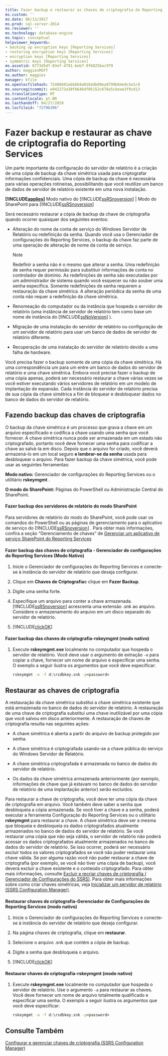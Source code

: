 ```yaml
---
title: Fazer backup e restaurar as chaves de criptografia do Reporting Services | Microsoft Docs
ms.custom: ''
ms.date: 06/13/2017
ms.prod: sql-server-2014
ms.reviewer: ''
ms.technology: database-engine
ms.topic: conceptual
helpviewer_keywords:
- backing up encryption keys [Reporting Services]
- restoring encryption keys [Reporting Services]
- encryption keys [Reporting Services]
- symmetric keys [Reporting Services]
ms.assetid: 6773d5df-03ef-4781-beb7-9f6825bac979
author: maggiesMSFT
ms.author: maggies
manager: kfile
ms.openlocfilehash: 72400601ebb6b9a01b4db09ea9799b64e9c5e1c9
ms.sourcegitcommit: e042272a38fb646df05152c676e5cbeae3f9cd13
ms.translationtype: MT
ms.contentlocale: pt-BR
ms.lasthandoff: 04/27/2020
ms.locfileid: "72796396"
---
```

# <a name="back-up-and-restore-reporting-services-encryption-keys"></a>Fazer backup e restaurar as chave de criptografia do Reporting Services
  Um parte importante da configuração do servidor de relatório é a criação de uma cópia de backup da chave simétrica usada para criptografar informações confidenciais. Uma cópia de backup da chave é necessária para várias operações rotineiras, possibilitando que você reutilize um banco de dados de servidor de relatório existente em uma nova instalação.  
  
 **[!INCLUDE[applies](../../includes/applies-md.md)]** Modo nativo do [!INCLUDE[ssRSnoversion](../../includes/ssrsnoversion-md.md)] | Modo do SharePoint para [!INCLUDE[ssRSnoversion](../../includes/ssrsnoversion-md.md)]  
  
 Será necessário restaurar a cópia de backup da chave de criptografia quando ocorrer quaisquer dos seguintes eventos:  
  
-   Alteração do nome da conta de serviço do Windows Servidor de Relatório ou redefinição da senha. Quando você usa o Gerenciador de configurações do Reporting Services, o backup da chave faz parte de uma operação de alteração de nome da conta de serviço.  
  
    > [!NOTE]  
    >  Redefinir a senha não é o mesmo que alterar a senha. Uma redefinição de senha requer permissão para substituir informações de conta no controlador de domínio. As redefinições de senha são executadas por um administrador de sistema quando você esquecer ou não souber uma senha específica. Somente redefinições de senha requerem a restauração da chave simétrica. A alteração periódica da senha de uma conta não requer a redefinição da chave simétrica.  
  
-   Renomeação do computador ou da instância que hospeda o servidor de relatório (uma instância de servidor de relatório tem como base um nome de instância do [!INCLUDE[ssNoVersion](../../includes/ssnoversion-md.md)] ).  
  
-   Migração de uma instalação do servidor de relatório ou configuração de um servidor de relatório para usar um banco de dados de servidor de relatório diferente.  
  
-   Recuperação de uma instalação do servidor de relatório devido a uma falha de hardware.  
  
 Você precisa fazer o backup somente de uma cópia da chave simétrica. Há uma correspondência um para um entre um banco de dados do servidor de relatório e uma chave simétrica. Embora você precise fazer o backup de uma cópia apenas, poderá ser necessário restaurar a chave várias vezes se você estiver executando vários servidores de relatório em um modelo de implantação de expansão. Cada instância do servidor de relatório precisa de sua cópia da chave simétrica a fim de bloquear e desbloquear dados no banco de dados do servidor de relatório.  
  
  
## <a name="backing-up-the-encryption-keys"></a>Fazendo backup das chaves de criptografia  
 O backup da chave simétrica é um processo que grava a chave em um arquivo especificado e codifica a chave usando uma senha que você fornecer. A chave simétrica nunca pode ser armazenada em um estado não criptografado, portanto você deve fornecer uma senha para codificar a chave ao salvá-la em disco. Depois que o arquivo for criado, você deverá armazená-lo em um local seguro **e lembrar-se da senha** usada para desbloquear o arquivo. Para fazer backup da chave simétrica, você pode usar as seguintes ferramentas:  
  
 **Modo nativo:** Gerenciador de configurações do Reporting Services ou o utilitário **rskeymgmt** .  
  
 **O modo do SharePoint:** Páginas do PowerShell ou Administração Central do SharePoint.  
  
####  <a name="backup-sharepoint-mode-report-servers"></a><a name="bkmk_backup_sharepoint"></a> Fazer backup dos servidores de relatório do modo SharePoint  
 Para servidores de relatório do modo do SharePoint, você pode usar os comandos do PowerShell ou as páginas de gerenciamento para o aplicativo de serviço do [!INCLUDE[ssRSnoversion](../../includes/ssrsnoversion-md.md)] . Para obter mais informações, confira a seção “Gerenciamento de chaves” de [Gerenciar um aplicativo de serviço SharePoint do Reporting Services](../manage-a-reporting-services-sharepoint-service-application.md)  
  
####  <a name="back-up-encryption-keys--reporting-services-configuration-manager-native-mode"></a><a name="bkmk_backup_configuration_manager"></a> Fazer backup das chaves de criptografia - Gerenciador de configurações do Reporting Services (Modo Nativo)  
  
1.  Inicie o Gerenciador de configurações do Reporting Services e conecte-se à instância do servidor de relatório que deseja configurar.  
  
2.  Clique em **Chaves de Criptografia**e clique em **Fazer Backup**.  
  
3.  Digite uma senha forte.  
  
4.  Especifique um arquivo para conter a chave armazenada. [!INCLUDE[ssRSnoversion](../../includes/ssrsnoversion-md.md)] acrescenta uma extensão .snk ao arquivo. Considere o armazenamento do arquivo em um disco separado do servidor de relatório.  
  
5.  [!INCLUDE[clickOK](../../includes/clickok-md.md)]  
  
####  <a name="back-up-encryption-keys--rskeymgmt-native-mode"></a><a name="bkmk_backup_rskeymgmt"></a>Fazer backup das chaves de criptografia-rskeymgmt (modo nativo)  
  
1.  Execute **rskeymgmt.exe** localmente no computador que hospeda o servidor de relatório. Você deve usar o argumento de extração `-e` para copiar a chave, fornecer um nome de arquivo e especificar uma senha. O exemplo a seguir ilustra os argumentos que você deve especificar:  
  
    ```cmd
    rskeymgmt -e -f d:\rsdbkey.snk -p<password>  
    ```  
  
## <a name="restore-encryption-keys"></a>Restaurar as chaves de criptografia  
 A restauração da chave simétrica substitui a chave simétrica existente que está armazenada no banco de dados do servidor de relatório. A restauração de uma chave de criptografia substitui uma chave inutilizável por uma cópia que você salvou em disco anteriormente. A restauração de chaves de criptografia resulta nas seguintes ações:  
  
-   A chave simétrica é aberta a partir do arquivo de backup protegido por senha.  
  
-   A chave simétrica é criptografada usando-se a chave pública do serviço do Windows Servidor de Relatório.  
  
-   A chave simétrica criptografada é armazenada no banco de dados do servidor de relatório.  
  
-   Os dados da chave simétrica armazenada anteriormente (por exemplo, informações de chave que já estavam no banco de dados do servidor de relatório de uma implantação anterior) serão excluídos.  
  
 Para restaurar a chave de criptografia, você deve ter uma cópia da chave de criptografia em arquivo. Você também deve saber a senha que desbloqueia a cópia armazenada. Se você tiver a chave e a senha, poderá executar a ferramenta Configuração do Reporting Services ou o utilitário **rskeymgmt** para restaurar a chave. A chave simétrica deve ser a mesma que bloqueia e desbloqueia os dados criptografados atualmente armazenados no banco de dados do servidor de relatório. Se você restaurar uma cópia que não seja válida, o servidor de relatório não poderá acessar os dados criptografados atualmente armazenados no banco de dados do servidor de relatório. Se isso ocorrer, poderá ser necessário excluir todos os valores criptografados se você não puder restaurar uma chave válida. Se por alguma razão você não puder restaurar a chave de criptografia (por exemplo, se você não tiver uma cópia de backup), você deverá excluir a chave existente e o conteúdo criptografado. Para obter mais informações, consulte [Excluir e recriar chaves de criptografia &#40; 	Gerenciador de Configurações do SSRS&#41;](ssrs-encryption-keys-delete-and-re-create-encryption-keys.md). Para obter mais informações sobre como criar chaves simétricas, veja [Inicializar um servidor de relatório &#40;SSRS Configuration Manager&#41;](ssrs-encryption-keys-initialize-a-report-server.md).  
  
####  <a name="restore-encryption-keys--reporting-services-configuration-manager-native-mode"></a><a name="bkmk_restore_configuration_manager"></a>Restaurar chaves de criptografia-Gerenciador de Configurações do Reporting Services (modo nativo)  
  
1.  Inicie o Gerenciador de configurações do Reporting Services e conecte-se à instância do servidor de relatório que deseja configurar.  
  
2.  Na página chaves de criptografia, clique em **restaurar**.  
  
3.  Selecione o arquivo .snk que contém a cópia de backup.  
  
4.  Digite a senha que desbloqueia o arquivo.  
  
5.  [!INCLUDE[clickOK](../../includes/clickok-md.md)]  
  
####  <a name="restore-encryption-keys---rskeymgmt-native-mode"></a><a name="bkmk_restore_rskeymgmt"></a>Restaurar chaves de criptografia-rskeymgmt (modo nativo)  
  
1.  Execute **rskeymgmt.exe** localmente no computador que hospeda o servidor de relatório. Use o argumento `-a` para restaurar as chaves. Você deve fornecer um nome de arquivo totalmente qualificado e especificar uma senha. O exemplo a seguir ilustra os argumentos que você deve especificar:  
  
    ```cmd
    rskeymgmt -a -f d:\rsdbkey.snk -p<password>  
    ```  
  
## <a name="see-also"></a>Consulte Também  
 [Configurar e gerenciar chaves de criptografia &#40;SSRS Configuration Manager&#41;](ssrs-encryption-keys-manage-encryption-keys.md)  
